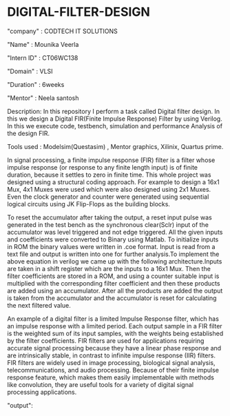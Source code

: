 # DIGITAL-FILTER-DESIGN

"company" : CODTECH IT SOLUTIONS

"Name"  : Mounika Veerla

"Intern ID"  : CT06WC138

"Domain"   :  VLSI

"Duration"   : 6weeks

"Mentor"    :  Neela santosh

Description: 
  In this repository I perform a task called Digital filter design. In this we design a Digital FIR(Finite Impulse Response) Filter by using Verilog. In this we execute code, testbench, simulation and performance Analysis of the design FIR.

Tools used : Modelsim(Questasim) , Mentor graphics, Xilinix, Quartus prime.

In signal processing, a finite impulse response (FIR) filter is a filter whose impulse response (or response to any finite length input) is of finite duration, because it settles to zero in finite time.
This whole project was designed using a structural coding approach. For example to design a 16x1 Mux, 4x1 Muxes were used which were also designed using 2x1 Muxes. Even the clock generator and counter were generated using sequential logical circuits using JK Flip-Flops as the building blocks.

To reset the accumulator after taking the output, a reset input pulse was generated in the test bench as the synchronous clear(Sclr)  input of the accumulator was level triggered and not edge triggered.
All the given inputs and coefficients were converted to Binary using Matlab. To initialize inputs in ROM  the binary values were written in .coe format. Input is read from a text file and output is written into one for further analysis.To implement the above equation in verilog we came up with the following architecture.Inputs are taken in a shift register which are the inputs to a 16x1 Mux. Then the filter coefficients are stored in a ROM, and using a counter suitable input is multiplied with the corresponding filter coefficient and then these products are added using an accumulator. After all the products are added the output is taken from the accumulator and the accumulator is reset for calculating the next filtered value.

An example of a digital filter is a limited Impulse Response filter, which has an impulse response with a limited period. Each output sample in a FIR filter is the weighted sum of its input samples, with the weights being established by the filter coefficients. FIR filters are used for applications requiring accurate signal processing because they have a linear phase response and are intrinsically stable, in contrast to infinite impulse response (IIR) filters. FIR filters are widely used in image processing, biological signal analysis, telecommunications, and audio processing. Because of their finite impulse response feature, which makes them easily implementable with methods like convolution, they are useful tools for a variety of digital signal processing applications.

"output":








